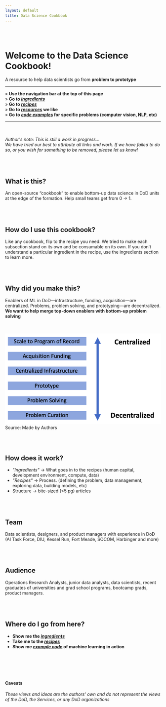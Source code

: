 ```yaml
---
layout: default
title: Data Science Cookbook
---
```

<br><br>
# Welcome to the Data Science Cookbook!

A resource to help data scientists go from **problem to prototype**
<br>

-----------------------------------------------
» **Use the navigation bar at the top of this page**<br>
» **Go to [_ingredients_](/ingredients)**<br>
» **Go to [_recipes_](/recipes)**<br>
» **Go to [_resources_](/resources) we like**<br>
» **Go to [_code examples_](/examples) for specific problems (computer vision, NLP, etc)**<br>

-------------------------------------------------


<br><br>
_Author's note: This is still a work in progress..._
<br>
_We have tried our best to attribute all links and work. If we have failed to do so, or you wish for something to be removed, please let us know!_
<br><br><br><br>

## What is this?
An open-source “cookbook” to enable bottom-up data science in DoD units at the edge of the formation. Help small teams get from 0 → 1.
<br><br><br><br>


## How do I use this cookbook?
Like any cookbook, flip to the recipe you need. We tried to make each subsection stand on its own and be consumable on its own. If you don’t understand a particular ingredient in the recipe, use the ingredients section to learn more.
<br><br><br><br>

## Why did you make this?
Enablers of ML in DoD—infrastructure, funding, acquisition—are centralized.
Problems, problem solving, and prototyping—are decentralized. **We want to help merge top-down enablers with bottom-up problem solving**

<br><br>
![Centralized and Decentralized](./assets/index/centralized_decentralized.png)<br>
Source: Made by Authors


<br/><br/>
## How does it work?
- _"Ingredients"_ → What goes in to the recipes (human capital, development environment, compute, data)
- _"Recipes"_ → Process. (defining the problem, data management, exploring data, building models, etc)
- Structure → bite-sized (<5 pg) articles
<br/><br/><br/><br/>

## Team
Data scientists, designers, and product managers with experience in DoD (AI Task Force, DIU, Kessel Run, Fort Meade, SOCOM, Harbinger and more)
<br/><br/><br/><br/>

## Audience
Operations Research Analysts, junior data analysts, data scientists, recent graduates of universities and grad school programs, bootcamp grads, product managers.
<br/><br/><br/><br/>

## Where do I go from here?
- **Show me the [_ingredients_](/ingredients)**
- **Take me to the [_recipes_](/recipes)**
- **Show me [_example code_](https://www.datasciencecookbook.info/appendix-b/) of machine learning in action**

<br/><br/><br/><br/>
#### Caveats
_These views and ideas are the authors' own and do not represent the views of the DoD, the Services, or any DoD organizations_
